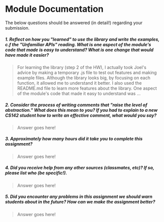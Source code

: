 # Module Documentation

The below questions should be answered (in detail!) regarding your submission.

##### 1. Reflect on how you "learned" to use the library and write the examples, c.f the "Unfamiliar APIs" reading. What is one aspect of the module's code that made is easy to understand? What is one change that would have made it easier?
> For learning the library (step 2 of the HW), I actually took Joel's advice by making a temporary .js file to test out features and making example files. Although the library looks big, by focusing on each function, it allowed me to understand it better. I also used the README.md file to learn more features about the library. One aspect of the module's code that made it easy to understand was ...


##### 2. Consider the process of writing comments that "raise the level of abstraction." What does this mean to you? If you had to explain to a new CS142 student how to write an effective comment, what would you say? #####
> Answer goes here!


##### 3. Approximately how many hours did it take you to complete this assignment? #####
> Answer goes here!


##### 4. Did you receive help from any other sources (classmates, etc)? If so, please list who (be specific!). #####
> Answer goes here!


##### 5. Did you encounter any problems in this assignment we should warn students about in the future? How can we make the assignment better? #####
> Answer goes here!
